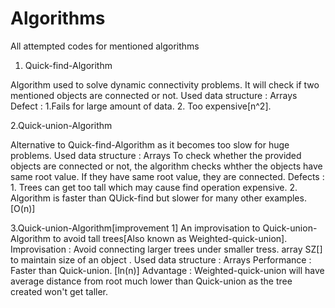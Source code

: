 # Algorithms
All attempted codes for mentioned algorithms

1. Quick-find-Algorithm

  Algorithm used to solve dynamic connectivity problems.
  It will check if two mentioned objects are connected or not.
  Used data structure : Arrays
  Defect : 1.Fails for large amount of data. 2. Too expensive[n^2].
  
2.Quick-union-Algorithm
  
  Alternative to Quick-find-Algorithm as it becomes too slow for huge problems.
  Used data structure : Arrays
  To check whether the provided objects are connected or not, the algorithm checks whther the objects have same root value.
  If they have same root value, they are connected.
  Defects : 1. Trees can get too tall which may cause find operation expensive.
            2. Algorithm is faster than QUick-find but slower for many other examples.[O(n)]
            
 3.Quick-union-Algorithm[improvement 1]
  An improvisation to Quick-union-Algorithm to avoid tall trees[Also known as Weighted-quick-union].
  Improvisation  : Avoid connecting larger trees under smaller tress.
                   array SZ[] to maintain size of an object .
  Used data structure : Arrays
  Performance : Faster than Quick-union. [ln(n)]
  Advantage : Weighted-quick-union will have average distance from root much lower than Quick-union as the tree created won't get taller.
